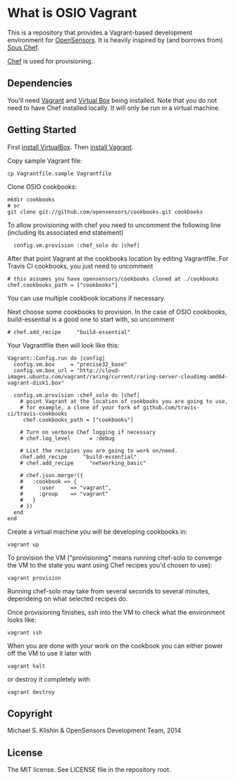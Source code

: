 # What is OSIO Vagrant

This is a repository that provides a Vagrant-based development
environment for [OpenSensors](http://opensensors.io). It is heavily
inspired by (and borrows from)
[Sous Chef](https://github.com/michaelklishin/sous-chef/).

[Chef](http://www.opscode.com/chef/) is used for provisioning.


## Dependencies

You'll need [Vagrant](http://vagrantup.com) and [Virtual
Box](http://virtualbox.org) being installed. Note that you do not need
to have Chef installed locally. It will only be run in a virtual
machine.


## Getting Started

First [install VirtualBox](https://www.virtualbox.org/wiki/Downloads).
Then [install Vagrant](http://www.vagrantup.com/downloads.html).

Copy sample Vagrant file:

    cp Vagrantfile.sample Vagrantfile

Clone OSIO cookbooks:

    mkdir cookbooks
    # or
    git clone git://github.com/opensensors/cookbooks.git cookbooks

To allow provisioning with chef you need to uncomment the following line
(including its associated end statement)

      config.vm.provision :chef_solo do |chef|


After that point Vagrant at the cookbooks location by editing Vagrantfile. For Travis CI cookbooks, you just need to uncomment

    # this assumes you have opensensors/cookbooks cloned at ./cookbooks
    chef.cookbooks_path = ["cookbooks"]

You can use multiple cookbook locations if necessary.

Next choose some cookbooks to provision. In the case of OSIO
cookbooks, build-essential is a good one to start with, so uncomment

    # chef.add_recipe     "build-essential" 

Your Vagrantfile then will look like this:

    Vagrant::Config.run do |config|
      config.vm.box     = "precise32_base"
      config.vm.box_url = "http://cloud-images.ubuntu.com/vagrant/raring/current/raring-server-cloudimg-amd64-vagrant-disk1.box"
    
      config.vm.provision :chef_solo do |chef|
        # point Vagrant at the location of cookbooks you are going to use,
        # for example, a clone of your fork of github.com/travis-ci/travis-cookbooks
         chef.cookbooks_path = ["cookbooks"]
    
        # Turn on verbose Chef logging if necessary
        # chef.log_level      = :debug
    
        # List the recipies you are going to work on/need.
        chef.add_recipe     "build-essential"    
        # chef.add_recipe     "networking_basic"    
    
        # chef.json.merge!({
        #   :cookbook => {
        #     :user     => "vagrant",
        #     :group    => "vagrant"
        #   }
        # })
      end
    end

Create a virtual machine you will be developing cookbooks in:

    vagrant up 

To provision the VM ("provisioning" means running chef-solo to
converge the VM to the state you want using Chef recipes you'd chosen
to use):

    vagrant provision


Running chef-solo may take from several seconds to several minutes,
dependeing on what selected recipes do.

Once provisioning finishes, ssh into the VM to check what the
environment looks like:

    vagrant ssh

When you are done with your work on the cookbook you can either power
off the VM to use it later with

    vagrant halt

or destroy it completely with

    vagrant destroy


## Copyright

Michael S. Klishin & OpenSensors Development Team, 2014


## License

The MIT license. See LICENSE file in the repository root.
